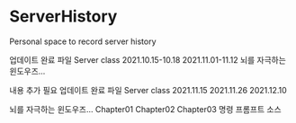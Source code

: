 # ServerHistory
Personal space to record server history

업데이트 완료 파일
Server class
 2021.10.15-10.18
 2021.11.01-11.12
뇌를 자극하는 윈도우즈...

내용 추가 필요
업데이트 완료 파일
Server class
2021.11.15
2021.11.26
2021.12.10

뇌를 자극하는 윈도우즈...
 Chapter01
 Chapter02
 Chapter03 명령 프롬프트 소스
